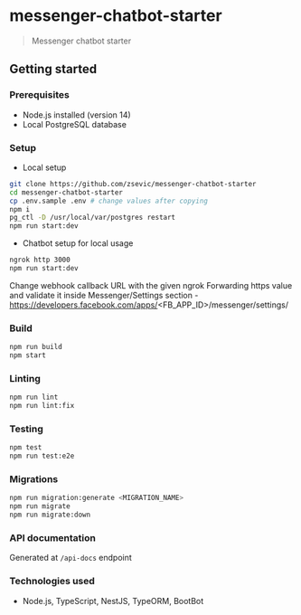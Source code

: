 # messenger-chatbot-starter

> Messenger chatbot starter

## Getting started

### Prerequisites

- Node.js installed (version 14)
- Local PostgreSQL database

### Setup

* Local setup

```bash
git clone https://github.com/zsevic/messenger-chatbot-starter
cd messenger-chatbot-starter
cp .env.sample .env # change values after copying
npm i
pg_ctl -D /usr/local/var/postgres restart
npm run start:dev
```

* Chatbot setup for local usage

```bash
ngrok http 3000
npm run start:dev
```
Change webhook callback URL with the given ngrok Forwarding https value and validate it inside Messenger/Settings section - https://developers.facebook.com/apps/<FB_APP_ID>/messenger/settings/

### Build

```bash
npm run build
npm start
```

### Linting

```bash
npm run lint
npm run lint:fix
```

### Testing

```bash
npm test
npm run test:e2e
```

### Migrations

```bash
npm run migration:generate <MIGRATION_NAME>
npm run migrate
npm run migrate:down
```

### API documentation

Generated at `/api-docs` endpoint

### Technologies used

- Node.js, TypeScript, NestJS, TypeORM, BootBot
